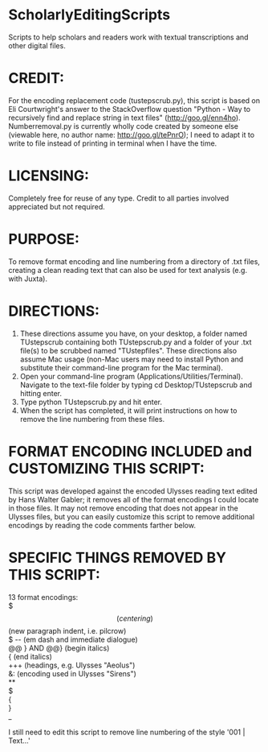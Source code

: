 ScholarlyEditingScripts  
=======================

Scripts to help scholars and readers work with textual transcriptions and other digital files.  

# CREDIT:  
For the encoding replacement code (tustepscrub.py), this script is based on Eli Courtwright's answer to the StackOverflow question "Python - Way to recursively find and replace string in text files" (http://goo.gl/enn4ho). Numberremoval.py is currently wholly code created by someone else (viewable here, no author name: http://goo.gl/tePnrO); I need to adapt it to write to file instead of printing in terminal when I have the time.  

# LICENSING:  
Completely free for reuse of any type. Credit to all parties involved appreciated but not required.  

# PURPOSE:  
To remove format encoding and line numbering from a directory of .txt files, creating a clean reading text that can also be used for text analysis (e.g. with Juxta).  

# DIRECTIONS:   
1. These directions assume you have, on your desktop, a folder named TUstepscrub containing both TUstepscrub.py and a folder of your .txt file(s) to be scrubbed named "TUstepfiles". These directions also assume Mac usage (non-Mac users may need to install Python and substitute their command-line program for the Mac terminal).  
2. Open your command-line program (Applications/Utilities/Terminal). Navigate to the text-file folder by typing
	cd Desktop/TUstepscrub
and hitting enter.  
3. Type
	python TUstepscrub.py
and hit enter.  
4. When the script has completed, it will print instructions on how to remove the line numbering from these files.  

# FORMAT ENCODING INCLUDED and CUSTOMIZING THIS SCRIPT:  
This script was developed against the encoded Ulysses reading text edited by Hans Walter Gabler; it removes all of the format encodings I could locate in those files. It may not remove encoding that does not appear in the Ulysses files, but you can easily customize this script to remove additional encodings by reading the code comments farther below.  

# SPECIFIC THINGS REMOVED BY THIS SCRIPT:  
13 format encodings:    
$$$				(centering)    
$$				(new paragraph indent, i.e. pilcrow)    
$ --			(em dash and immediate dialogue)  
@@ } AND @@}	(begin italics)	  
{				(end italics)  
+++				(headings, e.g. Ulysses "Aeolus")  
&:				(encoding used in Ulysses "Sirens")  
**  
$   
{  
}  
_  
  
I still need to edit this script to remove line numbering of the style '001 | Text...'  
